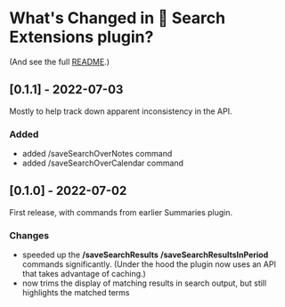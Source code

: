 # What's Changed in 🔎 Search Extensions plugin?
(And see the full [README](https://github.com/NotePlan/plugins/tree/main/jgclark.SearchExtensions).)
<!-- 
- searches now run over Weekly Notes as well (now the underlying API has been extended)
-->

## [0.1.1] - 2022-07-03
Mostly to help track down apparent inconsistency in the API.
### Added
- added /saveSearchOverNotes command
- added /saveSearchOverCalendar command

## [0.1.0] - 2022-07-02
First release, with commands from earlier Summaries plugin.
### Changes
- speeded up the **/saveSearchResults** **/saveSearchResultsInPeriod** commands significantly. (Under the hood the plugin now uses an API that takes advantage of caching.)
- now trims the display of matching results in search output, but still highlights the matched terms
